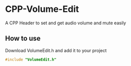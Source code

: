 # CPP-Volume-Edit
A CPP Header to set and get audio volume and mute easily

## How to use

Download VolumeEdit.h and add it to your project

```cpp
#include "VolumeEdit.h"
```
